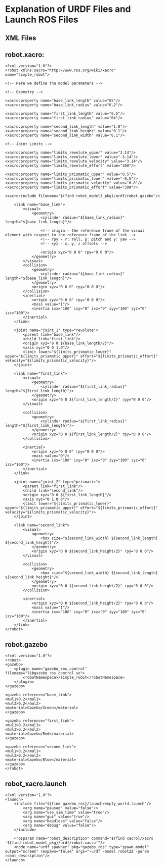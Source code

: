 # Explanation of URDF Files and Launch ROS Files

## XML Files
## robot.xacro:
    <?xml version="1.0"?>
    <robot xmlns:xacro="http://www.ros.org/wiki/xacro" name="simple_robot">

    <!-- Here we define the model parameters -->

    <!-- Geometry -->

    <xacro:property name="base_link_length" value="05"/>
    <xacro:property name="base_link_radius" value="0.2"/>

    <xacro:property name="first_link_length" value="0.5"/>
    <xacro:property name="first_link_radius" value="04"/>

    <xacro:property name="second_link_length" value="1.0"/>
    <xacro:property name="second_link_height" value="0.1"/>
    <xacro:property name="second_link_width" value="0.1"/>

    <!-- Joint Limits -->

    <xacro:property name="limits_revolute_upper" value="3.14"/>
    <xacro:property name="limits_revolute_lower" value="-3.14"/>
    <xacro:property name="limits_revolute_velocity" value="3.14"/>
    <xacro:property name="limits_revolute_effort" value="300"/>

    <xacro:property name="limits_prismatic_upper" value="0.5"/>
    <xacro:property name="limits_prismatic_lower" value="-0.5"/>
    <xacro:property name="limits_prismatic_velocity" value="0.8"/>
    <xacro:property name="limits_prismatic_effort" value="300"/>

    <xacro:include filename="$(find robot_model3_pkg)/urdf/robot.gazebo"/>

        <link name="base_link">
            <visual>
                <geometry>
                    <cylinder radius="${base_link_radius}" length="${base_link_length}"/>
                    
                    <!-- origin - the reference frame of the visual element with respect to the reference frame of the link -->
                    <!-- rpy - r: roll, p: pitch and y: yaw -->
                    <!-- xyz - x, y, z offsets -->

                    <origin xyz="0 0 0" rpy="0 0 0"/>
                </geometry>
            </visual>
            <collision>
                <geometry>
                    <cylinder radius="${base_link_radius}" length="${base_link_length}"/>
                </geometry>
                <origin xyz="0 0 0" rpy="0 0 0"/>
            </collision>
            <inertial>
                <origin xyz="0 0 0" rpy="0 0 0"/>
                <mass value="1"/>
                <inertia ixx="100" ixy="0" ixz="0" iyy="100" iyz="0" izz="100"/>
            </inertial>
        </link>

        <joint name="joint_1" type="revolute">
            <parent link="base_link"/>
            <child link="first_link"/>
            <origin xyz="0 0 ${base_link_length/2}"/>
            <axis xyz="0 0 1.0"/>
            <limit lower="${limits_prismatic_lower}" upper="${limits_prismatic_upper}" effort="${limits_prismatic_effort}" velocity="${limits_prismatic_velocity}"/>
        </joint>

        <link name="first_link">
            <visual>
                <geometry>
                    <cylinder radius="${first_link_radius}" length="${first_link_length}"/>
                </geometry>
                <origin xyz="0 0 ${first_link_length/2}" rpy="0 0 0"/>
            </visual>

            <collision>
                <geometry>
                    <cylinder radius="${first_link_radius}" length="${first_link_length}"/>
                </geometry>
                <origin xyz="0 0 ${first_link_length/2}" rpy="0 0 0"/>
            </collision>

            <inertial>
                <origin xyz="0 0 0" rpy="0 0 0"/>
                <mass value="0"/>
                <inertia ixx="100" ixy="0" ixz="0" iyy="100" iyz="0" izz="100"/>
            </inertial>
        </link>

        <joint name="joint_2" type="prismatic">
            <parent link="first_link"/>
            <child link="second_link"/>
            <origin xyz="0 0 ${first_link_length}"/>
            <axis xyz="0 1.0 0"/>
            <limit lower="${limits_prismatic_lower}" upper="${limits_prismatic_upper}" effort="${limits_prismatic_effort}" velocity="${limits_prismatic_velocity}"/>
        </joint>

        <link name="second_link">
            <visual>
                <geometry>
                    <box size="${second_link_width} ${second_link_length} ${second_link_height}"/>
                </geometry>
                <origin xyz="0 0 ${second_link_height/2}" rpy="0 0 0"/>
            </visual>

            <collision>
                <geometry>
                    <box size="${second_link_width} ${second_link_length} ${second_link_height}"/>
                </geometry>
                <origin xyz="0 0 ${second_link_height/2}" rpy="0 0 0"/>
            </collision>

            <inertial>
                <origin xyz="0 0 ${second_link_height/2}" rpy="0 0 0"/>
                <mass value="1"/>
                <inertia ixx="100" ixy="0" ixz="0" iyy="100" iyz="0" izz="100"/>
            </inertial>
        </link>
    </robot>

## robot.gazebo
    <?xml version="1.0"?>
    <robot>
    <gazebo>
        <plugin name="gazebo_ros_control" filename="libgazebo_ros_control.so">
            <robotNamespace>/simple_robot</robotNamespace>
        </plugin>
    </gazebo>

    <gazebo reference="base_link">
    <mul1>0.2</mul1>
    <mul2>0.2</mul2>
    <material>Gazebo/Green</material>
    </gazebo>

    <gazebo reference="first_link">
    <mul1>0.2</mul1>
    <mul2>0.2</mul2>
    <material>Gazebo/Red</material>
    </gazebo>

    <gazebo reference="second_link">
    <mul1>0.2</mul1>
    <mul2>0.2</mul2>
    <material>Gazebo/Blue</material>
    </gazebo>
    </robot>
## robot_xacro.launch
    <?xml version="1.0"?>
    <launch>
        <include file="${find gazebo_ros}/launch/empty_world.launch"/>
            <arg name="paused" value="false"/>
            <arg name="use_sim_time" value="true"/>
            <arg name="gui" value="true"/>
            <arg name="headless" value="false"/>
            <arg name="debug" value="false"/>
        </include>

        <rosparam name="robot_description" command="${find xacro}/xacro '${find robot_model_pkg}/urdf/robot.xacro'"/>
        <node name="urdf_spawner" pkg="gazebo_ros" type="spawn_model"  output="screen" respawn="false" args="-urdf -model robot22 -param robot_description"/>
    </launch>